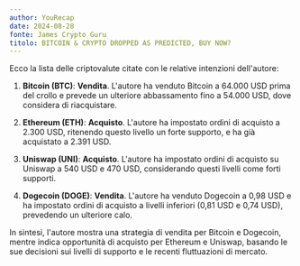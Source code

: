 ```yaml
---
author: YouRecap
date: 2024-08-28
fonte: James Crypto Guru
titolo: BITCOIN & CRYPTO DROPPED AS PREDICTED, BUY NOW?
---
```


Ecco la lista delle criptovalute citate con le relative intenzioni dell'autore:

1. **Bitcoin (BTC)**: **Vendita**. L'autore ha venduto Bitcoin a 64.000 USD prima del crollo e prevede un ulteriore abbassamento fino a 54.000 USD, dove considera di riacquistare.

2. **Ethereum (ETH)**: **Acquisto**. L'autore ha impostato ordini di acquisto a 2.300 USD, ritenendo questo livello un forte supporto, e ha già acquistato a 2.391 USD.

3. **Uniswap (UNI)**: **Acquisto**. L'autore ha impostato ordini di acquisto su Uniswap a 540 USD e 470 USD, considerando questi livelli come forti supporti.

4. **Dogecoin (DOGE)**: **Vendita**. L'autore ha venduto Dogecoin a 0,98 USD e ha impostato ordini di acquisto a livelli inferiori (0,81 USD e 0,74 USD), prevedendo un ulteriore calo.

In sintesi, l'autore mostra una strategia di vendita per Bitcoin e Dogecoin, mentre indica opportunità di acquisto per Ethereum e Uniswap, basando le sue decisioni sui livelli di supporto e le recenti fluttuazioni di mercato.
